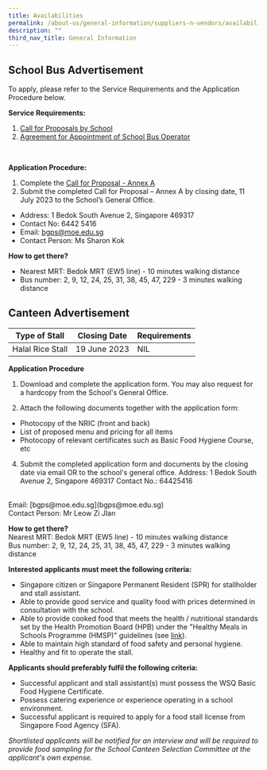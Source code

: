 ```yaml
---
title: Availabilities
permalink: /about-us/general-information/suppliers-n-vendors/availabilities/
description: ""
third_nav_title: General Information
---
```

## School Bus Advertisement
To apply, please refer to the Service Requirements and the Application Procedure below. <br>

**Service Requirements:**
1. [Call for Proposals by School](/files/call%20for%20proposals%20by%20school.pdf)
2. [Agreement for Appointment of School Bus Operator](/files/agreement%20for%20appointment%20of%20school%20bus%20operator.pdf)
<br>

**Application Procedure:**
1. Complete the [Call for Proposal - Annex A](/files/call%20for%20proposal%20-%20annex%20a.pdf)
2. Submit the completed Call for Proposal – Annex A by closing date, 11 July 2023 to the School’s General Office.
* Address: 1 Bedok South Avenue 2, Singapore 469317
* Contact No: 6442 5416
* Email: bgps@moe.edu.sg
* Contact Person: Ms Sharon Kok

**How to get there?**
* Nearest MRT: Bedok MRT (EW5 line) - 10 minutes walking distance
* Bus number: 2, 9, 12, 24, 25, 31, 38, 45, 47, 229 - 3 minutes walking distance

## Canteen Advertisement

| Type of Stall | Closing Date | Requirements |
| -------- | -------- | -------- |
| Halal Rice Stall     | 19 June 2023     | NIL     |

**Application Procedure**<br>
1. Download and complete the application form. You may also request for a hardcopy from the School's General Office.
[](/files/application%20for%20canteen%20stall.pdf)

3. Attach the following documents together with the application form: 
- Photocopy of the NRIC (front and back) 
- List of proposed menu and pricing for all items 
- Photocopy of relevant certificates such as Basic Food Hygiene Course, etc 
4. Submit the completed application form and documents by the closing date via email OR to the school's general office. 
Address: 1 Bedok South Avenue 2, Singapore 469317
Contact No.: 64425416
<br>
Email: [bgps@moe.edu.sg](bgps@moe.edu.sg)<br>
Contact Person: Mr Leow Zi JIan

**How to get there?**<br>
Nearest MRT: Bedok MRT (EW5 line) - 10 minutes walking distance<br>
Bus number: 2, 9, 12, 24, 25, 31, 38, 45, 47, 229 - 3 minutes walking distance

**Interested applicants must meet the following criteria:**
* Singapore citizen or Singapore Permanent Resident (SPR) for stallholder and stall assistant.
* Able to provide good service and quality food with prices determined in consultation with the school.
* Able to provide cooked food that meets the health / nutritional standards set by the Health Promotion Board (HPB) under the "Healthy Meals in Schools Programme (HMSP)" guidelines (see [link](https://www.hpb.gov.sg/schools/school-programmes/healthy-meals-in-schools-programme)).
* Able to maintain high standard of food safety and personal hygiene.
* Healthy and fit to operate the stall.


**Applicants should preferably fulfil the following criteria:**
* Successful applicant and stall assistant(s) must possess the WSQ Basic Food Hygiene Certificate.
* Possess catering experience or experience operating in a school environment.
* Successful applicant is required to apply for a food stall license from Singapore Food Agency (SFA).

*Shortlisted applicants will be notified for an interview and will be required to provide food sampling for the School Canteen Selection Committee at the applicant's own expense.*